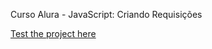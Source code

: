 Curso Alura - JavaScript: Criando Requisições

[Test the project here](https://vinaooo.github.io/AluraBooksJS/)
